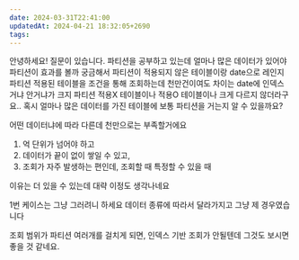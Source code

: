 ```yaml
---
date: 2024-03-31T22:41:00
updatedAt: 2024-04-21 18:32:05+2690
tags: 
---
```

안녕하세요! 질문이 있습니다. 파티션을 공부하고 있는데 얼마나 많은 데이터가 있어야 파티션이 효과를 볼까 궁금해서 파티션이 적용되지 않은 테이블이랑 date으로 레인지 파티션 적용된 테이블을 조건을 통해 조회하는데 천만건이여도 차이는 date에 인덱스 거냐 안거냐가 크지 파티션 적용X 테이블이나 적용O 테이블이나 크게 다르지 않더라구요.. 혹시 얼마나 많은 데이터를 가진 테이블에 보통 파티션을 거는지 알 수 있을까요?

어떤 데이터냐에 따라 다른데 천만으로는 부족할거에요

1. 억 단위가 넘어야 하고
2. 데이터가 끝이 없이 쌓일 수 있고,
3. 조회가 자주 발생하는 편인데, 조회할 때 특정할 수 있을 때

이유는 더 있을 수 있는데 대략 이정도 생각나네요

1번 케이스는 그냥 그러려니 하세요 데이터 종류에 따라서 달라가지고 그냥 제 경우였습니다

조회 범위가 파티션 여러개를 걸치게 되면, 인덱스 기반 조회가 안될텐데 그것도 보시면 좋을 것 같네요.